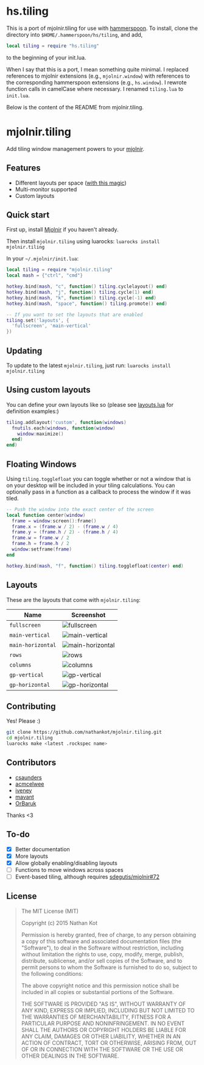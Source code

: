 # hs.tiling

This is a port of mjolnir.tiling for use with [hammerspoon][hammerspoon]. To
install, clone the directory into `$HOME/.hammerspoon/hs/tiling`, and add,

```lua
local tiling = require "hs.tiling"
```

to the beginning of your init.lua.

When I say that this is a port, I mean something quite minimal. I replaced
references to mjolnir extensions (e.g., `mjolnir.window`) with references to
the corresponding hammerspoon extensions (e.g., `hs.window`). I rewrote
function calls in camelCase where necessary. I renamed `tiling.lua` to
`init.lua`.

[hammerspoon]: https://github.com/Hammerspoon/hammerspoon

Below is the content of the README from mjolnir.tiling.

# mjolnir.tiling

Add tiling window management powers to your [mjolnir][mjolnir].

## Features

* Different layouts per space ([with this magic][magic])
* Multi-monitor supported
* Custom layouts

## Quick start

First up, install [Mjolnir](https://github.com/sdegutis/mjolnir) if you haven't already.

Then install `mjolnir.tiling` using luarocks: `luarocks install mjolnir.tiling`

In your `~/.mjolnir/init.lua`:

```lua
local tiling = require "mjolnir.tiling"
local mash = {"ctrl", "cmd"}

hotkey.bind(mash, "c", function() tiling.cyclelayout() end)
hotkey.bind(mash, "j", function() tiling.cycle(1) end)
hotkey.bind(mash, "k", function() tiling.cycle(-1) end)
hotkey.bind(mash, "space", function() tiling.promote() end)

-- If you want to set the layouts that are enabled
tiling.set('layouts', {
  'fullscreen', 'main-vertical'
})
```

## Updating

To update to the latest `mjolnir.tiling`, just run: `luarocks install mjolnir.tiling`

## Using custom layouts

You can define your own layouts like so (please see [layouts.lua](/layouts.lua) for definition examples:)

```lua
tiling.addlayout('custom', function(windows)
  fnutils.each(windows, function(window)
    window:maximize()
  end)
end)
```

## Floating Windows

Using `tiling.togglefloat` you can toggle whether or not a window that is on your desktop will be
included in your tiling calculations. You can optionally pass in a function as a callback to process
the window if it was tiled.

```lua
-- Push the window into the exact center of the screen
local function center(window)
  frame = window:screen():frame()
  frame.x = (frame.w / 2) - (frame.w / 4)
  frame.y = (frame.h / 2) - (frame.h / 4)
  frame.w = frame.w / 2
  frame.h = frame.h / 2
  window:setframe(frame)
end

hotkey.bind(mash, "f", function() tiling.togglefloat(center) end)
```

## Layouts

These are the layouts that come with `mjolnir.tiling`:

Name						                            | Screenshot
------------------------------------------- | ------------------------------------
`fullscreen`		                            | ![fullscreen](https://raw.github.com/nathankot/mjolnir.tiling/master/screenshots/fullscreen.png)
`main-vertical`                             | ![main-vertical](https://raw.github.com/nathankot/mjolnir.tiling/master/screenshots/main-vertical.png)
`main-horizontal`                           | ![main-horizontal](https://raw.github.com/nathankot/mjolnir.tiling/master/screenshots/main-horizontal.png)
`rows`                                      | ![rows](https://raw.github.com/nathankot/mjolnir.tiling/master/screenshots/rows.png)
`columns`                                   | ![columns](https://raw.github.com/nathankot/mjolnir.tiling/master/screenshots/columns.png)
`gp-vertical`                               | ![gp-vertical](https://raw.github.com/nathankot/mjolnir.tiling/master/screenshots/gp-vertical.png)
`gp-horizontal`                             | ![gp-horizontal](https://raw.github.com/nathankot/mjolnir.tiling/master/screenshots/gp-horizontal.png)


## Contributing

Yes! Please :)

```sh
git clone https://github.com/nathankot/mjolnir.tiling.git
cd mjolnir.tiling
luarocks make <latest .rockspec name>
```

## Contributors

* [csaunders](https://github.com/csaunders)
* [acmcelwee](https://github.com/acmcelwee)
* [iveney](https://github.com/iveney)
* [mavant](https://github.com/mavant)
* [OrBaruk](https://github.com/OrBaruk)

Thanks <3

## To-do

* [x] Better documentation
* [x] More layouts
* [x] Allow globally enabling/disabling layouts
* [ ] Functions to move windows across spaces
* [ ] Event-based tiling, although requires [sdegutis/mjolnir#72][72]

[mjolnir]: https://github.com/sdegutis/mjolnir
[72]: https://github.com/sdegutis/mjolnir/issues/72
[magic]: https://github.com/nathankot/mjolnir.tiling/blob/953c22a43ba56362a635d83a4455f4bc92e6546a/tiling.lua#L95-L124

## License

> The MIT License (MIT)
>
> Copyright (c) 2015 Nathan Kot
>
> Permission is hereby granted, free of charge, to any person obtaining a copy
> of this software and associated documentation files (the "Software"), to deal
> in the Software without restriction, including without limitation the rights
> to use, copy, modify, merge, publish, distribute, sublicense, and/or sell
> copies of the Software, and to permit persons to whom the Software is
> furnished to do so, subject to the following conditions:
>
> The above copyright notice and this permission notice shall be included in
> all copies or substantial portions of the Software.
>
> THE SOFTWARE IS PROVIDED "AS IS", WITHOUT WARRANTY OF ANY KIND, EXPRESS OR
> IMPLIED, INCLUDING BUT NOT LIMITED TO THE WARRANTIES OF MERCHANTABILITY,
> FITNESS FOR A PARTICULAR PURPOSE AND NONINFRINGEMENT. IN NO EVENT SHALL THE
> AUTHORS OR COPYRIGHT HOLDERS BE LIABLE FOR ANY CLAIM, DAMAGES OR OTHER
> LIABILITY, WHETHER IN AN ACTION OF CONTRACT, TORT OR OTHERWISE, ARISING FROM,
> OUT OF OR IN CONNECTION WITH THE SOFTWARE OR THE USE OR OTHER DEALINGS IN
> THE SOFTWARE.
